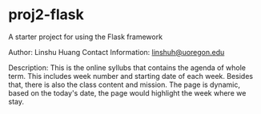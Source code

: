 # proj2-flask
A starter project for using the Flask framework

Author: Linshu Huang
Contact Information: linshuh@uoregon.edu

Description:
This is the online syllubs that contains the agenda of whole term. This includes week number and starting date of each week. Besides that, there is also the class content and mission. The page is dynamic, based on the today's date, the page would highlight the week where we stay.